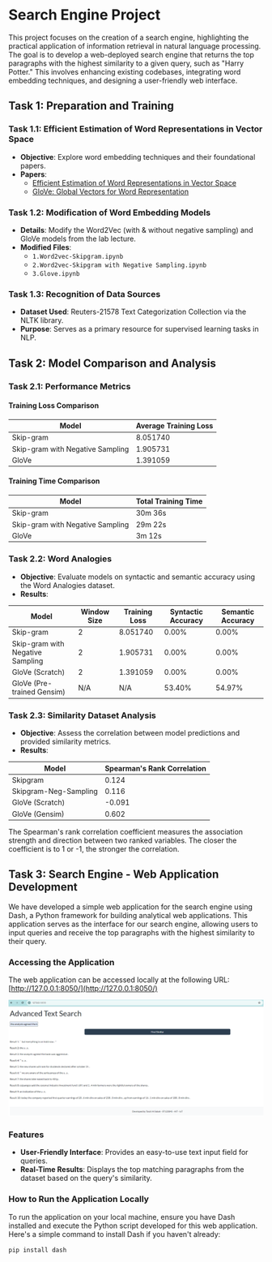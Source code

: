 # Search Engine Project

This project focuses on the creation of a search engine, highlighting the practical application of information retrieval in natural language processing. The goal is to develop a web-deployed search engine that returns the top paragraphs with the highest similarity to a given query, such as "Harry Potter." This involves enhancing existing codebases, integrating word embedding techniques, and designing a user-friendly web interface.

## Task 1: Preparation and Training

### Task 1.1: Efficient Estimation of Word Representations in Vector Space

- **Objective**: Explore word embedding techniques and their foundational papers.
- **Papers**:
  - [Efficient Estimation of Word Representations in Vector Space](https://arxiv.org/pdf/1301.3781.pdf)
  - [GloVe: Global Vectors for Word Representation](https://aclanthology.org/D14-1162.pdf)


### Task 1.2: Modification of Word Embedding Models

- **Details**: Modify the Word2Vec (with & without negative sampling) and GloVe models from the lab lecture.
- **Modified Files**:
  - `1.Word2vec-Skipgram.ipynb`
  - `2.Word2vec-Skipgram with Negative Sampling.ipynb`
  - `3.Glove.ipynb`

### Task 1.3: Recognition of Data Sources

- **Dataset Used**: Reuters-21578 Text Categorization Collection via the NLTK library.
- **Purpose**: Serves as a primary resource for supervised learning tasks in NLP.

## Task 2: Model Comparison and Analysis

### Task 2.1: Performance Metrics

#### Training Loss Comparison

| Model | Average Training Loss |
|-------|-----------------------|
| Skip-gram | 8.051740 |
| Skip-gram with Negative Sampling | 1.905731 |
| GloVe | 1.391059 |

#### Training Time Comparison

| Model | Total Training Time |
|-------|---------------------|
| Skip-gram | 30m 36s |
| Skip-gram with Negative Sampling | 29m 22s |
| GloVe | 3m 12s |

### Task 2.2: Word Analogies

- **Objective**: Evaluate models on syntactic and semantic accuracy using the Word Analogies dataset.
- **Results**:

| Model | Window Size | Training Loss | Syntactic Accuracy | Semantic Accuracy |
|-------|-------------|---------------|--------------------|-------------------|
| Skip-gram | 2 | 8.051740 | 0.00% | 0.00% |
| Skip-gram with Negative Sampling | 2 | 1.905731 | 0.00% | 0.00% |
| GloVe (Scratch) | 2 | 1.391059 | 0.00% | 0.00% |
| GloVe (Pre-trained Gensim) | N/A | N/A | 53.40% | 54.97% |

### Task 2.3: Similarity Dataset Analysis

- **Objective**: Assess the correlation between model predictions and provided similarity metrics.
- **Results**:

| Model | Spearman's Rank Correlation |
|-------|-----------------------------|
| Skipgram | 0.124 |
| Skipgram-Neg-Sampling | 0.116 |
| GloVe (Scratch) | -0.091 |
| GloVe (Gensim) | 0.602 |

The Spearman's rank correlation coefficient measures the association strength and direction between two ranked variables. The closer the coefficient is to 1 or -1, the stronger the correlation.

## Task 3: Search Engine - Web Application Development

We have developed a simple web application for the search engine using Dash, a Python framework for building analytical web applications. This application serves as the interface for our search engine, allowing users to input queries and receive the top paragraphs with the highest similarity to their query.

### Accessing the Application

The web application can be accessed locally at the following URL: [http://127.0.0.1:8050/](http://127.0.0.1:8050/)

![Web Application Interface](screenshots/app.png)


### Features

- **User-Friendly Interface**: Provides an easy-to-use text input field for queries.
- **Real-Time Results**: Displays the top matching paragraphs from the dataset based on the query's similarity.

### How to Run the Application Locally

To run the application on your local machine, ensure you have Dash installed and execute the Python script developed for this web application. Here's a simple command to install Dash if you haven't already:

```bash
pip install dash
